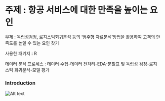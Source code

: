 # 주제 : 항공 서비스에 대한 만족을 높이는 요인

부제 : 독립성검정, 로지스틱회귀분석 등의 ‘범주형 자료분석’방법을 활용하여 고객의 만족도를 높일 수 있는 요인 찾기

사용한 패키지 : R

데이터 분석 프로세스 : 데이터 수집-데이터 전처리-EDA-분할표 및 독립성 검정-로지스틱 회귀분석-모델 평가
### Introduction
![Alt text]("https://github.com/seungki-jung/Factors-that-increase-satisfaction-with-air-service/issues/1#issue-1574446405")
